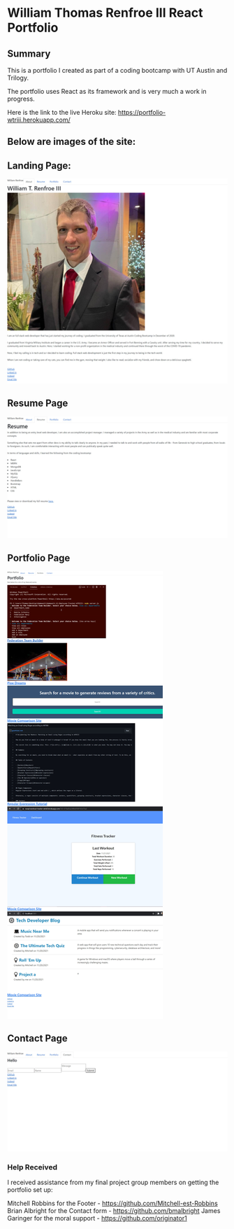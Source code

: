 # William Thomas Renfroe III React Portfolio

## Summary

This is a portfolio I created as part of a coding bootcamp with UT Austin and Trilogy. 

The portfolio uses React as its framework and is very much a work in progress. 

Here is the link to the live Heroku site: https://portfolio-wtriii.herokuapp.com/

## Below are images of the site:

## Landing Page:
![about page](references/about.png)

## Resume Page
![resume page](references/resume.png)

## Portfolio Page
![portfolio page](references/portfolio.png)

## Contact Page
![contact page](references/contact.png)


### Help Received

I received assistance from my final project group members on getting the portfolio set up:

Mitchell Robbins for the Footer - https://github.com/Mitchell-est-Robbins
Brian Albright for the Contact form - https://github.com/bmalbright
James Garinger for the moral support - https://github.com/originator1


